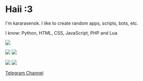 # Haii :3

I'm kararasenok. I like to create random apps, scripts, bots, etc.

I know: Python, HTML, CSS, JavaScript, PHP and Lua

![](http://github-profile-summary-cards.vercel.app/api/cards/profile-details?username=kararasenok-gd&theme=tokyonight)

![](http://github-profile-summary-cards.vercel.app/api/cards/repos-per-language?username=kararasenok-gd&theme=tokyonight)
![](http://github-profile-summary-cards.vercel.app/api/cards/most-commit-language?username=kararasenok-gd&theme=tokyonight)

<a href="https://www.donationalerts.com/r/kararasenok_gd" target="_blank"><img src="https://img.shields.io/badge/Donate%20on-DonationAlerts-orange"></a> <a href="https://boosty.to/kararasenok_gd" target="_blank"><img src="https://img.shields.io/badge/Donate%20on-Boosty-white"></a>

<p><a href="https://t.me/kararasenokk">Telegram Channel</a></p>
